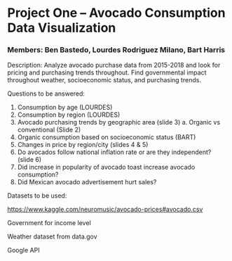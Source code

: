 # Project One – Avocado Consumption Data Visualization

### Members: Ben Bastedo, Lourdes Rodriguez Milano, Bart Harris

Description: Analyze avocado purchase data from 2015-2018 and look for pricing and purchasing trends throughout. Find governmental impact throughout weather, socioeconomic status, and purchasing trends.  

Questions to be answered: 
1.	Consumption by age (LOURDES)
2.	Consumption by region (LOURDES)
3.	Avocado purchasing trends by geographic area (slide 3)
a.	Organic vs conventional (Slide 2)
4.	Organic consumption based on socioeconomic status (BART)
5.	Changes in price by region/city (slides 4 & 5)
6.	Do avocados follow national inflation rate or are they independent? (slide 6)
7.	Did increase in popularity of avocado toast increase avocado consumption?
8.	Did Mexican avocado advertisement hurt sales? 

Datasets to be used: 

https://www.kaggle.com/neuromusic/avocado-prices#avocado.csv

Government for income level

Weather dataset from data.gov

Google API
